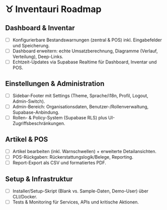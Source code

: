 # ♉ Inventauri Roadmap

## Dashboard & Inventar
- [ ] Konfigurierbare Bestandswarnungen (zentral & POS) inkl. Eingabefelder und Speicherung.
- [ ] Dashboard erweitern: echte Umsatzberechnung, Diagramme (Verlauf, Verteilung), Deep-Links.
- [ ] Echtzeit-Updates via Supabase Realtime für Dashboard, Inventar und POS.

## Einstellungen & Administration
- [ ] Sidebar-Footer mit Settings (Theme, Sprache/i18n, Profil, Logout, Admin-Switch).
- [ ] Admin-Bereich: Organisationsdaten, Benutzer-/Rollenverwaltung, Supabase-Anbindung.
- [ ] Rollen- & Policy-System (Supabase RLS) plus UI-Zugriffsbeschränkungen.

## Artikel & POS
- [ ] Artikel bearbeiten (inkl. Warnschwellen) + erweiterte Detailansichten.
- [ ] POS-Rückgaben: Rückerstattungslogik/Belege, Reporting.
- [ ] Report-Export als CSV und formatiertes PDF.

## Setup & Infrastruktur
- [ ] Installer/Setup-Skript (Blank vs. Sample-Daten, Demo-User) über CLI/Docker.
- [ ] Tests & Monitoring für Services, APIs und kritische Aktionen.

